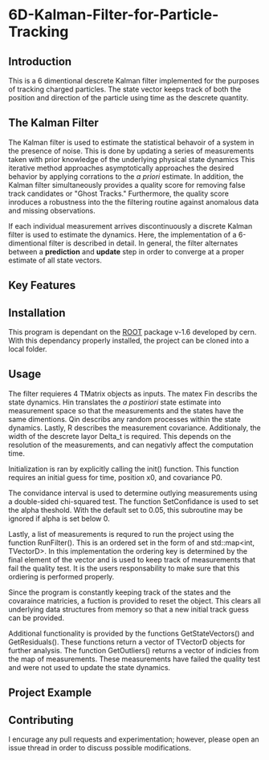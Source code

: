 # 6D-Kalman-Filter-for-Particle-Tracking

## Introduction
This is a 6 dimentional descrete Kalman filter implemented for the purposes of tracking charged particles. The state vector keeps track of both the position and direction of the particle using time as the descrete quantity.

## The Kalman Filter
The Kalman filter is used to estimate the statistical behavoir of a system in the presence of noise. This is done by updating a series of measurements taken with prior knowledge of the underlying physical state dynamics This iterative method approaches asymptotically approaches the desired behavior by applying corrations to the *a priori* estimate. In addition, the Kalman filter simultaneously provides a quality score for removing false track candidates or "Ghost Tracks." Furthermore, the quality score inroduces a robustness into the the filtering routine against anomalous data and missing observations. 

If each individual measurement arrives discontinuously a discrete Kalman filter is used to estimate the dynamics. Here, the implementation of a 6-dimentional filter is described in detail. In general, the filter alternates between a **prediction** and **update** step in order to converge at a proper estimate of all state vectors.  

## Key Features

## Installation
This program is dependant on the [ROOT](https://root.cern/) package v-1.6 developed by cern. With this dependancy properly installed, the project can be cloned into a local folder. 

## Usage
The filter requieres 4 TMatrix objects as inputs. The matex Fin describs the state dynamics. Hin translates the *a postiriori* state estimate into measurement space so that the measurements and the states have the same dimentions. Qin describs any random processes within the state dynamics. Lastly, R describes the measurement covariance. Additionaly, the width of the descrete layor Delta_t is required. This depends on the resolution of the measurements, and can negativly affect the computation time. 

Initialization is ran by explicitly calling the init() function. This function requires an initial guess for time, position x0, and covariance P0.  

The convidance interval is used to determine outlying measurements using a double-sided chi-squared test. The function SetConfidance is used to set the alpha theshold. With the default set to 0.05, this subroutine may be ignored if alpha is set below 0.

Lastly, a list of measurements is requred to run the project using the function RunFilter(). This is an ordered set in the form of and std::map<int, TVectorD>. In this implementation the ordering key is determined by the final element of the vector and is used to keep track of measurements that fail the quality test. It is the users responsability to make sure that this ordiering is performed properly.

Since the program is constantly keeping track of the states and the covaraince matricies, a fuction is provided to reset the object. This clears all underlying data structures from memory so that a new initial track guess can be provided.

Additional functionality is provided by the functions GetStateVectors() and GetResiduals(). These functions return a vector of TVectorD objects for further analysis. The function GetOutliers() returns a vector of indicies from the map of measurements. These measurements have failed the quality test and were not used to update the state dynamics.

## Project Example

## Contributing
I encurage any pull requests and experimentation; however, please open an issue thread in order to discuss possible modifications.

